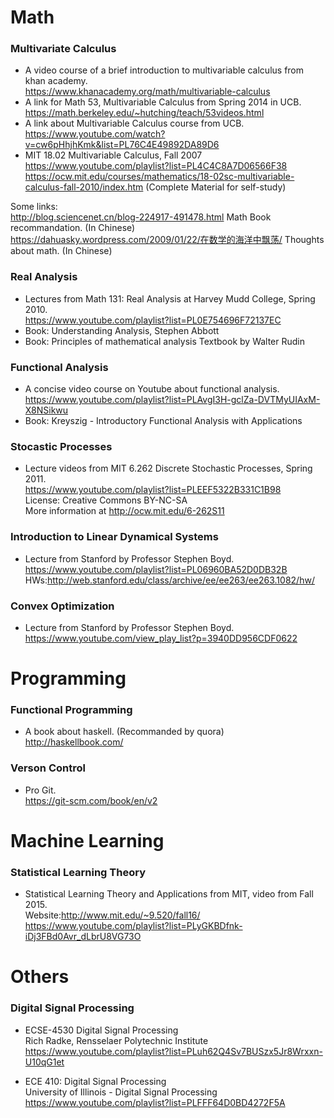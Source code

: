 # Math

### Multivariate Calculus
* A video course of a brief introduction to multivariable calculus from khan academy.  
https://www.khanacademy.org/math/multivariable-calculus  
* A link for Math 53, Multivariable Calculus from Spring 2014 in UCB.  
https://math.berkeley.edu/~hutching/teach/53videos.html
* A link about Multivariable Calculus course from UCB.  
https://www.youtube.com/watch?v=cw6pHhjhKmk&list=PL76C4E49892DA89D6
* MIT 18.02 Multivariable Calculus, Fall 2007  
https://www.youtube.com/playlist?list=PL4C4C8A7D06566F38  
https://ocw.mit.edu/courses/mathematics/18-02sc-multivariable-calculus-fall-2010/index.htm (Complete Material for self-study)

Some links:  
http://blog.sciencenet.cn/blog-224917-491478.html Math Book recommandation. (In Chinese)  
https://dahuasky.wordpress.com/2009/01/22/在数学的海洋中飘荡/ Thoughts about math. (In Chinese)

### Real Analysis
* Lectures from Math 131: Real Analysis at Harvey Mudd College, Spring 2010.  
https://www.youtube.com/playlist?list=PL0E754696F72137EC
* Book: Understanding Analysis, Stephen Abbott  
* Book: Principles of mathematical analysis Textbook by Walter Rudin  

### Functional Analysis  
* A concise video course on Youtube about functional analysis.  
https://www.youtube.com/playlist?list=PLAvgI3H-gclZa-DVTMyUIAxM-X8NSikwu  
* Book: Kreyszig - Introductory Functional Analysis with Applications  

### Stocastic Processes
* Lecture videos from MIT 6.262 Discrete Stochastic Processes, Spring 2011.  
https://www.youtube.com/playlist?list=PLEEF5322B331C1B98  
License: Creative Commons BY-NC-SA  
More information at http://ocw.mit.edu/6-262S11 

### Introduction to Linear Dynamical Systems
* Lecture from Stanford by Professor Stephen Boyd.  
https://www.youtube.com/playlist?list=PL06960BA52D0DB32B  
HWs:http://web.stanford.edu/class/archive/ee/ee263/ee263.1082/hw/

### Convex Optimization
* Lecture from Stanford by Professor Stephen Boyd.  
https://www.youtube.com/view_play_list?p=3940DD956CDF0622

# Programming

### Functional Programming
* A book about haskell. (Recommanded by quora)  
http://haskellbook.com/

### Verson Control
* Pro Git.  
https://git-scm.com/book/en/v2

# Machine Learning

### Statistical Learning Theory
* Statistical Learning Theory and Applications from MIT, video from Fall 2015.  
Website:http://www.mit.edu/~9.520/fall16/   
https://www.youtube.com/playlist?list=PLyGKBDfnk-iDj3FBd0Avr_dLbrU8VG73O

# Others

### Digital Signal Processing
* ECSE-4530 Digital Signal Processing  
Rich Radke, Rensselaer Polytechnic Institute  
https://www.youtube.com/playlist?list=PLuh62Q4Sv7BUSzx5Jr8Wrxxn-U10qG1et

*  ECE 410: Digital Signal Processing  
University of Illinois - Digital Signal Processing  
https://www.youtube.com/playlist?list=PLFFF64D0BD4272F5A
